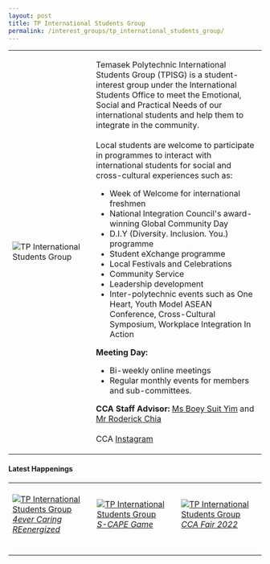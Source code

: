 ```yaml
---
layout: post
title: TP International Students Group
permalink: /interest_groups/tp_international_students_group/
---
```

<div>
    <table>
        <tr>
            <td style="width:33%"><image src="/images/CCA_tp_international_students_group.jpg" style="display:block;margin-left:auto;margin-right:auto;" alt="TP International Students Group"></image></td>
            <td>
                <p>
                    Temasek Polytechnic International Students Group (TPISG) is a student-interest group under the International Students Office to meet the Emotional, Social and Practical Needs of our international students and help them to integrate in the community.<br>
                    <br>
                    Local students are welcome to participate in programmes to interact with international students for social and cross-cultural experiences such as:<br>
                </p>
                    <ul>
                        <li>Week of Welcome for international freshmen</li>
                        <li>National Integration Council's award-winning Global Community Day</li>
                        <li>D.I.Y (Diversity. Inclusion. You.) programme</li>
                        <li>Student eXchange programme</li>
                        <li>Local Festivals and Celebrations</li>
                        <li>Community Service</li>
                        <li>Leadership development</li>
                        <li>Inter-polytechnic events such as One Heart, Youth Model ASEAN Conference, Cross-Cultural Symposium, Workplace Integration In Action</li>
                    </ul>
                <p>
                    <b>Meeting Day:</b><br>
                </p>
                <ul>
                    <li>Bi-weekly online meetings</li>
                    <li>Regular monthly events for members and sub-committees.</li>
                </ul>
                <p>
                    <b>CCA Staff Advisor:</b> <a href="mailto:suityim@tp.edu.sg">Ms Boey Suit Yim</a> and <a href="mailto:Roderick_CHIA@TP.EDU.SG">Mr Roderick Chia</a><br>
                    <br>
                    CCA <a href="https://www.instagram.com/tpisg">Instagram</a>
                </p>
            </td>
        </tr>
    </table>
</div>

#### Latest Happenings

<div>
    <table>
        <tr>
            <td style="width:33%"><br>
                <a href="https://www.instagram.com/p/CdndJ3dJlaX/">
                    <image src="/images/Interest Groups/ISG_4ever Caring REenergized.png" style="display:block;margin-left:auto;margin-right:auto;" alt="TP International Students Group">
                    <h6 style="margin-top:0%">4ever Caring REenergized</h6>
                    </image>
                </a>
            </td>
            <td style="width:33%"><br>
                <a href="https://www.instagram.com/p/CdKjgw4JmAj/">
                    <image src="/images/Interest Groups/ISG_S-CAPE Game.png" style="display:block;margin-left:auto;margin-right:auto;" alt="TP International Students Group">
                    <h6 style="margin-top:0%">S-CAPE Game</h6>
                    </image>
                </a>
            </td>
            <td style="width:33%"><br>
                <a href="https://www.instagram.com/p/Cc4K8OEPRfh/">
                    <image src="/images/Interest Groups/ISG_CCA Fair 2022.png" style="display:block;margin-left:auto;margin-right:auto;" alt="TP International Students Group">
                    <h6 style="margin-top:0%">CCA Fair 2022</h6>
                    </image>
                </a>
            </td>
        </tr>
    </table>
</div>